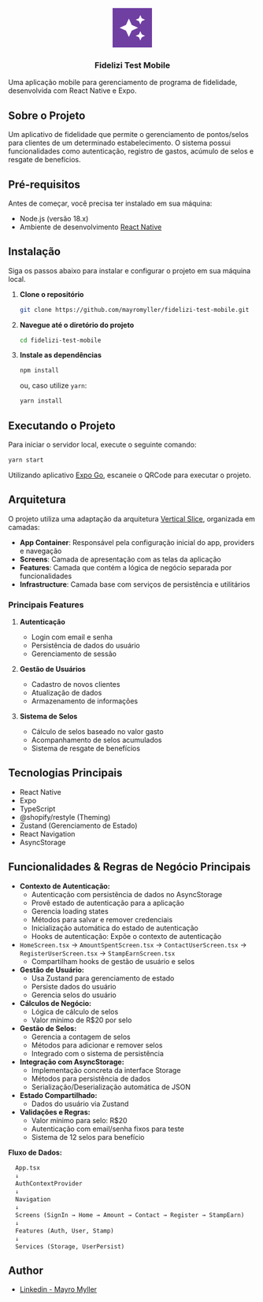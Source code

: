 <div align="center">
  <a href="#">
    <img src="./assets/icon.png" alt="Logo" width="80" height="80">
  </a>

  <h3 align="center">Fidelizi Test Mobile</h3>
</div>

Uma aplicação mobile para gerenciamento de programa de fidelidade, desenvolvida com React Native e Expo.

## Sobre o Projeto

Um aplicativo de fidelidade que permite o gerenciamento de pontos/selos para clientes de um determinado estabelecimento. O sistema possui funcionalidades como autenticação, registro de gastos, acúmulo de selos e resgate de benefícios.

## Pré-requisitos

Antes de começar, você precisa ter instalado em sua máquina:

- Node.js (versão 18.x)
- Ambiente de desenvolvimento [React Native](https://react-native.rocketseat.dev/)

## Instalação

Siga os passos abaixo para instalar e configurar o projeto em sua máquina local.

1. **Clone o repositório**
   ```bash
   git clone https://github.com/mayromyller/fidelizi-test-mobile.git
   ```
2. **Navegue até o diretório do projeto**
   ```bash
   cd fidelizi-test-mobile
   ```
3. **Instale as dependências**
   ```bash
   npm install
   ```
   ou, caso utilize `yarn`:
   ```bash
   yarn install
   ```

## Executando o Projeto

Para iniciar o servidor local, execute o seguinte comando:

```bash
yarn start
```

Utilizando aplicativo [Expo Go](https://play.google.com/store/apps/details?id=host.exp.exponent&hl=pt_BR), escaneie o QRCode para executar o projeto.


## Arquitetura

O projeto utiliza uma adaptação da arquitetura [Vertical Slice](https://www.milanjovanovic.tech/blog/vertical-slice-architecture), organizada em camadas:

- **App Container**: Responsável pela configuração inicial do app, providers e navegação
- **Screens**: Camada de apresentação com as telas da aplicação
- **Features**: Camada que contém a lógica de negócio separada por funcionalidades
- **Infrastructure**: Camada base com serviços de persistência e utilitários

### Principais Features

1. **Autenticação**
   - Login com email e senha
   - Persistência de dados do usuário
   - Gerenciamento de sessão

2. **Gestão de Usuários**
   - Cadastro de novos clientes
   - Atualização de dados
   - Armazenamento de informações

3. **Sistema de Selos**
   - Cálculo de selos baseado no valor gasto
   - Acompanhamento de selos acumulados
   - Sistema de resgate de benefícios

## Tecnologias Principais

- React Native
- Expo
- TypeScript
- @shopify/restyle (Theming)
- Zustand (Gerenciamento de Estado)
- React Navigation
- AsyncStorage

## Funcionalidades & Regras de Negócio Principais

- **Contexto de Autenticação:**
  - Autenticação com persistência de dados no AsyncStorage
  - Provê estado de autenticação para a aplicação
  - Gerencia loading states
  - Métodos para salvar e remover credenciais
  - Inicialização automática do estado de autenticação
  - Hooks de autenticação: Expõe o contexto de autenticação
- `HomeScreen.tsx` → `AmountSpentScreen.tsx` → `ContactUserScreen.tsx` → `RegisterUserScreen.tsx` → `StampEarnScreen.tsx`
  - Compartilham hooks de gestão de usuário e selos
- **Gestão de Usuário:**
  - Usa Zustand para gerenciamento de estado
  - Persiste dados do usuário
  - Gerencia selos do usuário
- **Cálculos de Negócio:**
  - Lógica de cálculo de selos
  - Valor mínimo de R$20 por selo
- **Gestão de Selos:**
  - Gerencia a contagem de selos
  - Métodos para adicionar e remover selos
  - Integrado com o sistema de persistência
- **Integração com AsyncStorage:**
  - Implementação concreta da interface Storage
  - Métodos para persistência de dados
  - Serialização/Deserialização automática de JSON
- **Estado Compartilhado:**
  - Dados do usuário via Zustand
- **Validações e Regras:**
  - Valor mínimo para selo: R$20
  - Autenticação com email/senha fixos para teste
  - Sistema de 12 selos para benefício

 **Fluxo de Dados:**
```
  App.tsx
  ↓
  AuthContextProvider
  ↓
  Navigation
  ↓
  Screens (SignIn → Home → Amount → Contact → Register → StampEarn)
  ↓
  Features (Auth, User, Stamp)
  ↓
  Services (Storage, UserPersist)
```

## Author

- [Linkedin - Mayro Myller](https://www.linkedin.com/in/mayromyller/)
